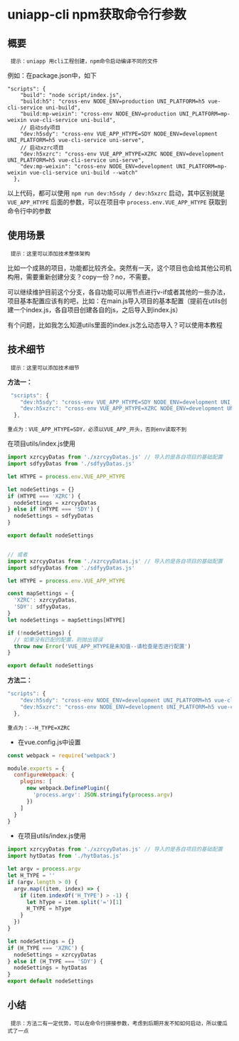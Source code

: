 # uniapp-cli npm获取命令行参数
## 概要

` 提示：uniapp 用cli工程创建，npm命令启动编译不同的文件`

例如：在package.json中，如下

```javascript{5-8}
"scripts": {
    "build": "node script/index.js",
    "build:h5": "cross-env NODE_ENV=production UNI_PLATFORM=h5 vue-cli-service uni-build",
    "build:mp-weixin": "cross-env NODE_ENV=production UNI_PLATFORM=mp-weixin vue-cli-service uni-build",
    // 启动sdy项目
    "dev:h5sdy": "cross-env VUE_APP_HTYPE=SDY NODE_ENV=development UNI_PLATFORM=h5 vue-cli-service uni-serve",
    // 启动xzrc项目
    "dev:h5xzrc": "cross-env VUE_APP_HTYPE=XZRC NODE_ENV=development UNI_PLATFORM=h5 vue-cli-service uni-serve",
    "dev:mp-weixin": "cross-env NODE_ENV=development UNI_PLATFORM=mp-weixin vue-cli-service uni-build --watch"
  },
```
以上代码，都可以使用 `npm run dev:h5sdy / dev:h5xzrc` 启动，其中区别就是 `VUE_APP_HTYPE` 后面的参数，可以在项目中 `process.env.VUE_APP_HTYPE` 获取到命令行中的参数


## 使用场景

` 提示：这里可以添加技术整体架构`

比如一个成熟的项目，功能都比较齐全。突然有一天，这个项目也会给其他公司机构用，需要重新创建分支？copy一份？no，不需要。

可以继续维护目前这个分支，各自功能可以用节点进行v-if或者其他的一些办法，项目基本配置应该有的吧，比如：在main.js导入项目的基本配置（提前在utils创建一个index.js，各自项目创建各自的js，之后导入到index.js）

有个问题，比如我怎么知道utils里面的index.js怎么动态导入？可以使用本教程

## 技术细节
` 提示：这里可以添加技术细节`


**方法一：**

```javascript
 "scripts": {
    "dev:h5sdy": "cross-env VUE_APP_HTYPE=SDY NODE_ENV=development UNI_PLATFORM=h5 vue-cli-service uni-serve",
    "dev:h5xzrc": "cross-env VUE_APP_HTYPE=XZRC NODE_ENV=development UNI_PLATFORM=h5 vue-cli-service uni-serve",
  },
```
`重点为：VUE_APP_HTYPE=SDY，必须以VUE_APP_开头，否则env读取不到`

在项目utils/index.js使用

```javascript
import xzrcyyDatas from './xzrcyyDatas.js' // 导入的是各自项目的基础配置
import sdfyyDatas from './sdfyyDatas.js'

let HTYPE = process.env.VUE_APP_HTYPE

let nodeSettings = {}
if (HTYPE === 'XZRC') {
  nodeSettings = xzrcyyDatas
} else if (HTYPE === 'SDY') {
  nodeSettings = sdfyyDatas
}

export default nodeSettings


// 或者
import xzrcyyDatas from './xzrcyyDatas.js' // 导入的是各自项目的基础配置
import sdfyyDatas from './sdfyyDatas.js'

let HTYPE = process.env.VUE_APP_HTYPE

const mapSettings = {
  'XZRC': xzrcyyDatas,
  'SDY': sdfyyDatas,
}
let nodeSettings = mapSettings[HTYPE]

if (!nodeSettings) {
  // 如果没有匹配的配置，则抛出错误
  throw new Error('VUE_APP_HTYPE是未知值--请检查是否进行配置')
}

export default nodeSettings
```


**方法二：**

```javascript
"scripts": {
    "dev:h5sdy": "cross-env NODE_ENV=development UNI_PLATFORM=h5 vue-cli-service uni-serve --H_TYPE=SDY",
    "dev:h5xzrc": "cross-env NODE_ENV=development UNI_PLATFORM=h5 vue-cli-service uni-serve --H_TYPE=XZRC",
  },
```
`重点为：--H_TYPE=XZRC`

*	在vue.config.js中设置

```javascript
const webpack = require('webpack')

module.exports = {
  configureWebpack: {
    plugins: [
      new webpack.DefinePlugin({
        'process.argv': JSON.stringify(process.argv)
      })
    ]
  }
}

```

*	在项目utils/index.js使用

```javascript
import xzrcyyDatas from './xzrcyyDatas.js' // 导入的是各自项目的基础配置
import hytDatas from './hytDatas.js'

let argv = process.argv
let H_TYPE = ''
if (argv.length > 0) {
  argv.map((item, index) => {
    if (item.indexOf('H_TYPE') > -1) {
      let hType = item.split('=')[1]
      H_TYPE = hType
    }
  })
}

let nodeSettings = {}
if (H_TYPE === 'XZRC') {
  nodeSettings = xzrcyyDatas
} else if (H_TYPE === 'SDY') {
  nodeSettings = hytDatas
}
export default nodeSettings

```


## 小结
` 提示：方法二有一定优势，可以在命令行拼接参数，考虑到后期开发不知如何启动，所以傻瓜式了一点`

